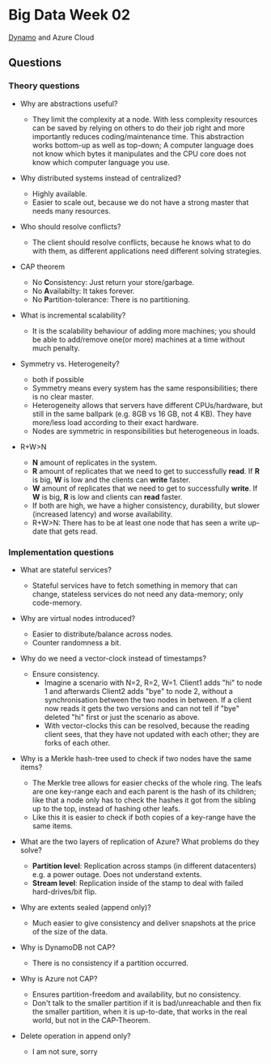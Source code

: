 # Big Data Week 02

[Dynamo](https://en.wikipedia.org/wiki/Dynamo_(storage_system)) and Azure Cloud
## Questions
### Theory questions
- Why are abstractions useful?
	- They limit the complexity at a node. With less complexity resources can be saved by relying on others to do their job right and more importantly reduces coding/maintenance time.
	This abstraction works bottom-up as well as top-down; A computer language does not know which bytes it manipulates and the CPU core does not know which computer language you use.
- Why distributed systems instead of centralized?
	- Highly available.
	- Easier to scale out, because we do not have a strong master that needs many resources.
- Who should resolve conflicts?
	- The client should resolve conflicts, because he knows what to do with them, as different applications need different solving strategies.
- CAP theorem
	- No **C**onsistency: Just return your store/garbage.
	- No **A**vailabilty: It takes forever.
	- No **P**artition-tolerance: There is no partitioning.
- What is incremental scalability?
	- It is the scalability behaviour of adding more machines; you should be able to add/remove one(or more) machines at a time without much penalty.
	
- Symmetry vs. Heterogeneity?
	- both if possible
	- Symmetry means every system has the same responsibilities; there is no clear master.
	- Heterogeneity allows that servers have different CPUs/hardware, but still in the same ballpark (e.g. 8GB vs 16 GB, not 4 KB). They have more/less load according to their exact hardware.
	- Nodes are symmetric in responsibilities but heterogeneous in loads.
	
- R+W>N
	- **N** amount of replicates in the system. 
	- **R** amount of replicates that we need to get to successfully **read**. If **R** is big, **W** is low and the clients can **write** faster. 
	- **W** amount of replicates that we need to get to successfully **write**. If **W** is big, **R** is low and clients can **read** faster.
	- If both are high, we have a higher consistency, durability, but slower (increased latency) and worse availability.
	- R+W>N: There has to be at least one node that has seen a write up-date that gets read. 

### Implementation questions
- What are stateful services?
	- Stateful services have to fetch something in memory that can change, stateless services do not need any data-memory; only code-memory.
- Why are virtual nodes introduced?
	- Easier to distribute/balance across nodes.
	- Counter randomness a bit.
	
- Why do we need a vector-clock instead of timestamps?
	- Ensure consistency.
		- Imagine a scenario with N=2, R=2, W=1. Client1 adds "hi" to node 1 and afterwards Client2 adds "bye" to node 2,
			without a synchronisation between the two nodes in between. If a client now reads it gets the two versions and can not tell if "bye" deleted "hi" first or just the scenario as above.
		- With vector-clocks this can be resolved, because the reading client sees, that they have not updated with each other; they are forks of each other.

- Why is a Merkle hash-tree used to check if two nodes have the same items?
	- The Merkle tree allows for easier checks of the whole ring. The leafs are one key-range each and each parent is the hash of its children;
		like that a node only has to check the hashes it got from the sibling up to the top, instead of hashing other leafs.
	- Like this it is easier to check if both copies of a key-range have the same items.
	
- What are the two layers of replication of Azure? What problems do they solve?
	- **Partition level**: Replication across stamps (in different datacenters) e.g. a power outage. Does not understand extents.
	- **Stream level**: Replication inside of the stamp to deal with failed hard-drives/bit flip.
- Why are extents sealed (append only)?
	- Much easier to give consistency and deliver snapshots at the price of the size of the data.
- Why is DynamoDB not CAP?
	- There is no consistency if a partition occurred.
- Why is Azure not CAP?
	- Ensures partition-freedom and availability, but no consistency. 
	- Don't talk to the smaller partition if it is bad/unreachable and then fix the smaller partition, when it is up-to-date, that works in the real world, but not in the CAP-Theorem.
- Delete operation in append only?
	- I am not sure, sorry

